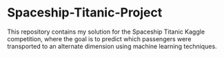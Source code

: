 # Spaceship-Titanic-Project
This repository contains my solution for the Spaceship Titanic Kaggle competition, where the goal is to predict which passengers were transported to an alternate dimension using machine learning techniques.
